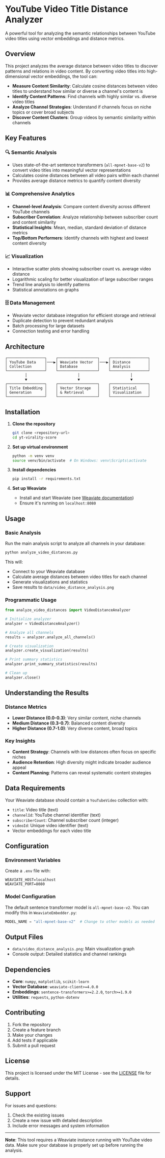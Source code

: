 # YouTube Video Title Distance Analyzer

A powerful tool for analyzing the semantic relationships between YouTube video titles using vector embeddings and distance metrics.

## Overview

This project analyzes the average distance between video titles to discover patterns and relations in video content. By converting video titles into high-dimensional vector embeddings, the tool can:

- **Measure Content Similarity**: Calculate cosine distances between video titles to understand how similar or diverse a channel's content is
- **Identify Content Patterns**: Find channels with highly similar vs. diverse video titles
- **Analyze Channel Strategies**: Understand if channels focus on niche topics or cover broad subjects
- **Discover Content Clusters**: Group videos by semantic similarity within channels

## Key Features

### 🔍 **Semantic Analysis**
- Uses state-of-the-art sentence transformers (`all-mpnet-base-v2`) to convert video titles into meaningful vector representations
- Calculates cosine distances between all video pairs within each channel
- Provides average distance metrics to quantify content diversity

### 📊 **Comprehensive Analytics**
- **Channel-level Analysis**: Compare content diversity across different YouTube channels
- **Subscriber Correlation**: Analyze relationship between subscriber count and content similarity
- **Statistical Insights**: Mean, median, standard deviation of distance metrics
- **Top/Bottom Performers**: Identify channels with highest and lowest content diversity

### 📈 **Visualization**
- Interactive scatter plots showing subscriber count vs. average video distance
- Logarithmic scaling for better visualization of large subscriber ranges
- Trend line analysis to identify patterns
- Statistical annotations on graphs

### 🗄️ **Data Management**
- Weaviate vector database integration for efficient storage and retrieval
- Duplicate detection to prevent redundant analysis
- Batch processing for large datasets
- Connection testing and error handling

## Architecture

```
┌─────────────────┐    ┌──────────────────┐    ┌─────────────────┐
│ YouTube Data    │───▶│ Weaviate Vector  │───▶│ Distance        │
│ Collection      │    │ Database         │    │ Analysis        │
└─────────────────┘    └──────────────────┘    └─────────────────┘
         │                       │                       │
         ▼                       ▼                       ▼
┌─────────────────┐    ┌──────────────────┐    ┌─────────────────┐
│ Title Embedding │    │ Vector Storage   │    │ Statistical     │
│ Generation      │    │ & Retrieval      │    │ Visualization   │
└─────────────────┘    └──────────────────┘    └─────────────────┘
```

## Installation

1. **Clone the repository**
   ```bash
   git clone <repository-url>
   cd yt-virality-score
   ```

2. **Set up virtual environment**
   ```bash
   python -m venv venv
   source venv/bin/activate  # On Windows: venv\Scripts\activate
   ```

3. **Install dependencies**
   ```bash
   pip install -r requirements.txt
   ```

4. **Set up Weaviate**
   - Install and start Weaviate (see [Weaviate documentation](https://weaviate.io/developers/weaviate/installation))
   - Ensure it's running on `localhost:8080`

## Usage

### Basic Analysis

Run the main analysis script to analyze all channels in your database:

```bash
python analyze_video_distances.py
```

This will:
- Connect to your Weaviate database
- Calculate average distances between video titles for each channel
- Generate visualizations and statistics
- Save results to `data/video_distance_analysis.png`

### Programmatic Usage

```python
from analyze_video_distances import VideoDistanceAnalyzer

# Initialize analyzer
analyzer = VideoDistanceAnalyzer()

# Analyze all channels
results = analyzer.analyze_all_channels()

# Create visualization
analyzer.create_visualization(results)

# Print summary statistics
analyzer.print_summary_statistics(results)

# Clean up
analyzer.close()
```

## Understanding the Results

### Distance Metrics
- **Lower Distance (0.0-0.3)**: Very similar content, niche channels
- **Medium Distance (0.3-0.7)**: Balanced content diversity
- **Higher Distance (0.7-1.0)**: Very diverse content, broad topics

### Key Insights
- **Content Strategy**: Channels with low distances often focus on specific niches
- **Audience Retention**: High diversity might indicate broader audience appeal
- **Content Planning**: Patterns can reveal systematic content strategies

## Data Requirements

Your Weaviate database should contain a `YouTubeVideo` collection with:
- `title`: Video title (text)
- `channelId`: YouTube channel identifier (text)
- `subscriberCount`: Channel subscriber count (integer)
- `videoId`: Unique video identifier (text)
- Vector embeddings for each video title

## Configuration

### Environment Variables
Create a `.env` file with:
```
WEAVIATE_HOST=localhost
WEAVIATE_PORT=8080
```

### Model Configuration
The default sentence transformer model is `all-mpnet-base-v2`. You can modify this in `WeaviateEmbedder.py`:
```python
MODEL_NAME = "all-mpnet-base-v2"  # Change to other models as needed
```

## Output Files

- `data/video_distance_analysis.png`: Main visualization graph
- Console output: Detailed statistics and channel rankings

## Dependencies

- **Core**: `numpy`, `matplotlib`, `scikit-learn`
- **Vector Database**: `weaviate-client>=4.0.0`
- **Embeddings**: `sentence-transformers>=2.2.0`, `torch>=1.9.0`
- **Utilities**: `requests`, `python-dotenv`

## Contributing

1. Fork the repository
2. Create a feature branch
3. Make your changes
4. Add tests if applicable
5. Submit a pull request

## License

This project is licensed under the MIT License - see the [LICENSE](LICENSE) file for details.

## Support

For issues and questions:
1. Check the existing issues
2. Create a new issue with detailed description
3. Include error messages and system information

---

**Note**: This tool requires a Weaviate instance running with YouTube video data. Make sure your database is properly set up before running the analysis. 
